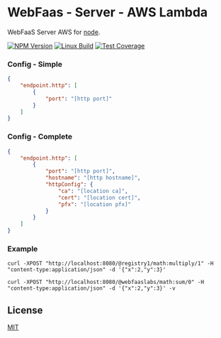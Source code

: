 # WebFaas - Server - AWS Lambda
WebFaaS Server AWS for [node](http://nodejs.org).

[![NPM Version][npm-image]][npm-url]
[![Linux Build][travis-image]][travis-url]
[![Test Coverage][coveralls-image]][coveralls-url]

### Config - Simple
```json
{
    "endpoint.http": [
        {
            "port": "[http port]"
        }
    ]
}
```


### Config - Complete
```json
{
    "endpoint.http": [
        {
            "port": "[http port]",
            "hostname": "[http hostname]",
            "httpConfig": {
                "ca": "[location ca]",
                "cert": "[location cert]",
                "pfx": "[location pfx]"
            }
        }
    ]
}
```

### Example
```shell
curl -XPOST "http://localhost:8080/@registry1/math:multiply/1" -H "content-type:application/json" -d '{"x":2,"y":3}'
```

```shell
curl -XPOST "http://localhost:8080/@webfaaslabs/math:sum/0" -H "content-type:application/json" -d '{"x":2,"y":3}' -v
```

## License

[MIT](LICENSE)

[npm-image]: https://img.shields.io/npm/v/@webfaas/webfaas-server-aws.svg
[npm-url]: https://npmjs.org/package/@webfaas/webfaas-server-aws

[travis-image]: https://img.shields.io/travis/webfaas/webfaas-server-aws/master.svg?label=linux
[travis-url]: https://travis-ci.org/webfaas/webfaas-server-aws

[coveralls-image]: https://img.shields.io/coveralls/github/webfaas/webfaas-server-aws/master.svg
[coveralls-url]: https://coveralls.io/github/webfaas/webfaas-server-aws?branch=master
